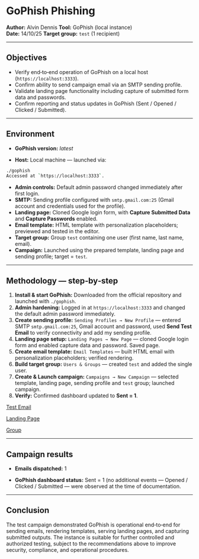 # GoPhish Phishing

**Author:** Alvin Dennis
**Tool:** GoPhish (local instance)  
**Date:** 14/10/25
**Target group:** `test` (1 recipient)

---

## Objectives

- Verify end‑to‑end operation of GoPhish on a local host (`https://localhost:3333`).  
- Confirm ability to send campaign email via an SMTP sending profile.  
- Validate landing page functionality including capture of submitted form data and passwords.  
- Confirm reporting and status updates in GoPhish (Sent / Opened / Clicked / Submitted).

---

## Environment

- **GoPhish version:** _latest_  

- **Host:** Local machine — launched via:

```bash
./gophish
Accessed at `https://localhost:3333`. 
```

- **Admin controls:** Default admin password changed immediately after first login.  
- **SMTP:** Sending profile configured with `smtp.gmail.com:25` (Gmail account and credentials used for the profile).  
- **Landing page:** Cloned Google login form, with **Capture Submitted Data** and **Capture Passwords** enabled.  
- **Email template:** HTML template with personalization placeholders; previewed and tested in the editor.  
- **Target group:** Group `test` containing one user (first name, last name, email).  
- **Campaign:** Launched using the prepared template, landing page and sending profile; target = `test`.

---

## Methodology — step‑by‑step

1. **Install & start GoPhish:** Downloaded from the official repository and launched with `./gophish`.  
2. **Admin hardening:** Logged in at `https://localhost:3333` and changed the default admin password immediately.  
3. **Create sending profile:** `Sending Profiles → New Profile` — entered SMTP `smtp.gmail.com:25`, Gmail account and password, used **Send Test Email** to verify connectivity and add my sending profile.  
4. **Landing page setup:** `Landing Pages → New Page` — cloned Google login form and enabled capture data and password. Saved page.  
5. **Create email template:** `Email Templates` — built HTML email with personalization placeholders; verified rendering.  
6. **Build target group:** `Users & Groups` — created `test` and added the single user.  
7. **Create & Launch campaign:** `Campaigns → New Campaign` — selected template, landing page, sending profile and `test` group; launched campaign.  
8. **Verify:** Confirmed dashboard updated to **Sent = 1**.

[Test Email](./assets/1.png)

[Landing Page](./assets/2.png)

[Group](./assets/3.png)

---

## Campaign results

- **Emails dispatched:** 1  

- **GoPhish dashboard status:** Sent = 1 (no additional events — Opened / Clicked / Submitted — were observed at the time of documentation.
---

## Conclusion

The test campaign demonstrated GoPhish is operational end‑to‑end for sending emails, rendering templates, serving landing pages, and capturing submitted outputs. The instance is suitable for further controlled and authorized testing, subject to the recommendations above to improve security, compliance, and operational procedures.